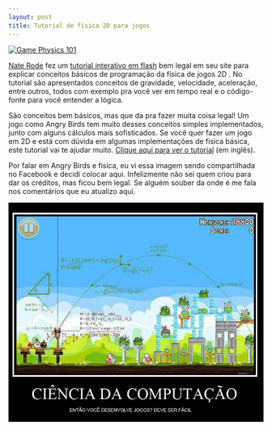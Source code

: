 ```yaml
---
layout: post
title: Tutorial de física 2D para jogos
---
```


[![](http://gamedeveloper.com.br/blog/wp-content/uploads/2012/05/tutorialfisica.jpg "Game Physics 101")](http://www.rodedev.com/tutorials/gamephysics/)

[Nate Rode](http://www.rodedev.com/ "Nate Rode") fez um [tutorial interativo em flash](http://www.rodedev.com/tutorials/gamephysics/ "Tutorial") bem legal em seu site para explicar conceitos básicos de programação da física de jogos 2D . No tutorial são apresentados conceitos de gravidade, velocidade, aceleração, entre outros, todos com exemplo pra você ver em tempo real e o código-fonte para você entender a lógica.

São conceitos bem básicos, mas que da pra fazer muita coisa legal! Um jogo como Angry Birds tem muito desses conceitos simples implementados, junto com alguns cálculos mais sofisticados. Se você quer fazer um jogo em 2D e está com dúvida em algumas implementações de física básica, este tutorial vai te ajudar muito. [Clique aqui para ver o tutorial](http://www.rodedev.com/tutorials/gamephysics/ "Tutorial") (em inglês).

Por falar em Angry Birds e física, eu vi essa imagem sendo compartilhada no Facebook e decidi colocar aqui. Infelizmente não sei quem criou para dar os créditos, mas ficou bem legal. Se alguém souber da onde é me fala nos comentários que eu atualizo aqui.

![](../content/images/2012/05/552770_371447076224255_277541792281451_77564275_1160289120_n.jpg "Angry Birds")
